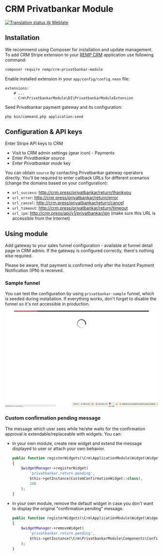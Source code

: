 # CRM Privatbankar Module

[![Translation status @ Weblate](https://hosted.weblate.org/widgets/remp-crm/-/privatbankar-module/svg-badge.svg)](https://hosted.weblate.org/projects/remp-crm/privatbankar-module/)

## Installation

We recommend using Composer for installation and update management. To add CRM Stripe extension to your [REMP CRM](https://github.com/remp2020/crm-skeleton/) application use following command:

```bash
composer require remp/crm-privatbankar-module
```

Enable installed extension in your `app/config/config.neon` file:

```neon
extensions:
	# ...
	- Crm\PrivatbankarModule\DI\PrivatbankarModuleExtension
```

Seed Privatbankar payment gateway and its configuration:

```bash
php bin/command.php application:seed
```

## Configuration & API keys

Enter Stripe API keys to CRM

   - Visit to CRM admin settings (gear icon) - Payments
   - Enter *Privatbankar source*
   - Enter *Privatbankar mode* key
    
You can obtain `source` by contacting Privatbankar gateway operators directly. You'll be required to enter callback URLs for different scenarios (change the domains based on your configuration):

- `url_success`: http://crm.press/privatbankar/return/thankyou
- `url_error`: http://crm.press/privatbankar/return/error
- `url_cancel`: http://crm.press/privatbankar/return/cancel
- `url_timeout`: http://crm.press/privatbankar/return/timeout
- `url_ipn`: http://crm.press/api/v1/privatbankar/ipn (make sure this URL is accessible from the Internet)

## Using module

Add gateway to your sales funnel configuration - available at funnel detail page in CRM admin. If the gateway is configured correctly, there's nothing else required.

Please be aware, that payment is confirmed only after the Instant Payment Notification (IPN) is received.

### Sample funnel

You can test the configuration by using `privatbankar-sample` funnel, which is seeded during installation. If everything works, don't forget to disable the funnel so it's not accessible in production.

![Privatbankar Purchase](./docs/privatbankar_purchase.gif)

### Custom confirmation pending message

The message which user sees while he/she waits for the confirmation approval is extendable/replaceable with widgets. You can:

- In your own module, create new widget and extend the message displayed to user or attach your own behavior.

    ```php
    public function registerWidgets(\Crm\ApplicationModule\Widget\WidgetManagerInterface $widgetManager)
    {
        $widgetManager->registerWidget(
            'privatbankar.return.pending',
            $this->getInstance(CustomConfirmationWidget::class),
            200
        );
    }
    ```
  
- In your own module, remove the default widget in case you don't want to display the original "confirmation pending" message.

    ```php
    public function registerWidgets(\Crm\ApplicationModule\Widget\WidgetManagerInterface $widgetManager)
    {
        $widgetManager->removeWidget(
            'privatbankar.return.pending',
            $this->getInstance(\Crm\PrivatbankarModule\Components\ConfirmationPendingWidget::class)
        );
    }
    ```